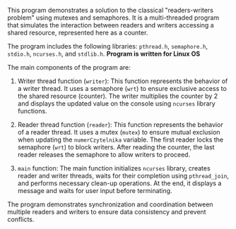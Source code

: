 
This program demonstrates a solution to the classical "readers-writers problem" using mutexes and semaphores. It is a multi-threaded program that simulates the interaction between readers and writers accessing a shared resource, represented here as a counter.

The program includes the following libraries: `pthread.h`, `semaphore.h`, `stdio.h`, `ncurses.h`, and `stdlib.h`. **Program is written for Linux OS** 

The main components of the program are:

    
1.  Writer thread function (`writer`): This function represents the behavior of a writer thread. It uses a semaphore (`wrt`) to ensure exclusive access to the shared resource (counter). The writer multiplies the counter by 2 and displays the updated value on the console using `ncurses` library functions.
    
2.  Reader thread function (`reader`): This function represents the behavior of a reader thread. It uses a mutex (`mutex`) to ensure mutual exclusion when updating the `numerCzytelnika` variable. The first reader locks the semaphore (`wrt`) to block writers. After reading the counter, the last reader releases the semaphore to allow writers to proceed.
    
3.  `main` function: The main function initializes `ncurses` library, creates reader and writer threads, waits for their completion using `pthread_join`, and performs necessary clean-up operations. At the end, it displays a message and waits for user input before terminating.
    

The program demonstrates synchronization and coordination between multiple readers and writers to ensure data consistency and prevent conflicts. 
